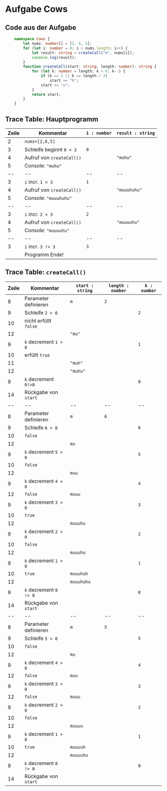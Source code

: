 # Aufgabe Cows

## Code aus der Aufgabe

```typescript
    namespace Cows {
	    let nums: number[] = [2, 6, 5];
	    for (let i: number = 0; i < nums.length; i++) {
		    let result: string = createCall("m", nums[i]);
		    console.log(result);
		}
		function createCall(start: string, length: number): string {
			for (let k: number = length; k > 0; k--) {
				if (k == 1 || k == length / 2)
					start += "h";
				start += "u";
			}
			return start;
		}
	}
```

## Trace Table: Hauptprogramm

|Zeile|Kommentar|`i : number`|`result : string`|
|--|--|--|--|
|2|`nums=[2,6,5]`|||
|3|Schleife beginnt `0 < 3`|`0`||
|4|Aufruf von `createCall()`||`"muhu"`|
|5|Console: `"muhu"`|||
|--|--|--|--|--|
|3|`i` incr. `1 < 3`|`1`||
|4|Aufruf von `createCall()`||`"muuuhuhu"`|
|5|Console: `"muuuhuhu"`|||
|--|--|--|--|--|
|3|`i` incr. `2 < 3`|`2`||
|4|Aufruf von `createCall()`||`"muuuuhu"`|
|5|Console: `"muuuuhu"`|||
|--|--|--|--|--|
|3|`i` incr. `3 !< 3`|`3`||
||Programm Ende!||||


## Trace Table: `createCall()`

|Zeile|Kommentar|`start : string`|`length : number`|`k : number`|
|--|--|--|--|--|
|8|Parameter definieren|`m`|`2`||
|9|Schleife `2 > 0`|||`2`|
|10|nicht erfüllt `false`||||
|12||`"mu"`|||
|9|`k` decrement `1 > 0`|||`1`|
|10|erfüllt `true`||||
|11||`"muh"`|||
|12||`"muhu"`|||
|9|`k` decrement `0!>0`|||`0`|
|14|Rückgabe von `start`||||
|--|--|--|--|--|
|8|Parameter definieren|`m`|`6`||
|9|Schleife `6 > 0`|||`6`|
|10|`false`||||
|12||`mu`|||
|9|`k` decrement `5 > 0`|||`5`|
|10|`false`||||
|12||`muu`|||
|9|`k` decrement `4 > 0`|||`4`|
|12|`false`|`muuu`|||
|9|`k` decrement `3 > 0`|||`3`|
|10|`true`||||
|12||`muuuhu`|||
|9|`k` decrement `2 > 0`|||`2`|
|10|`false`||||
|12||`muuuhu`|||
|9|`k` decrement `1 > 0`|||`1`|
|10|`true`|`muuuhuh`|||
|12||`muuuhuhu`|||
|9|`k` decrement `0 !> 0`|||`0`|
|14|Rückgabe von `start`||||
|--|--|--|--|--|
|8|Parameter definieren|`m`|`5`||
|9|Schleife `5 > 0`|||`5`|
|10|`false`||||
|12||`mu`|||
|9|`k` decrement `4 > 0`|||`4`|
|12|`false`|`muu`|||
|9|`k` decrement `3 > 0`|||`3`|
|12|`false`|`muuu`|||
|9|`k` decrement `2 > 0`|||`2`|
|10|`false`||||
|12||`muuuu`|||
|9|`k` decrement `1 > 0`|||`1`|
|10|`true`|`muuuuh`|||
|12||`muuuuhu`|||
|9|`k` decrement `0 !> 0`|||`0`|
|14|Rückgabe von `start`||||